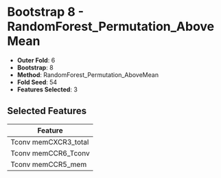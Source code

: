 # Bootstrap 8 - RandomForest_Permutation_AboveMean

- **Outer Fold**: 6
- **Bootstrap**: 8
- **Method**: RandomForest_Permutation_AboveMean
- **Fold Seed**: 54
- **Features Selected**: 3

## Selected Features

| Feature |
|---------|
| Tconv memCXCR3_total |
| Tconv memCCR6_Tconv |
| Tconv memCCR5_mem |
